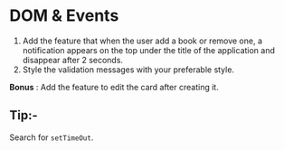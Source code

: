 # DOM & Events

1. Add the feature that when the user add a book or remove one, a notification appears on the top under the title of the application and disappear after 2 seconds.
2. Style the validation messages with your preferable style.

**Bonus** : Add the feature to edit the card after creating it.

## Tip:-

Search for `setTimeOut`.
